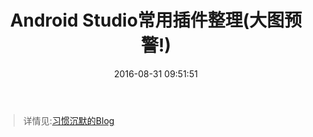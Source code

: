 ﻿---
title: Android Studio常用插件整理(大图预警!)
date: 2016-08-31 09:51:51
tags: Android Studio
categories: Android Studio插件
top: 10
---

>详情见:[习惯沉默的Blog](https://ydmmocoo.github.io/2016/06/28/Android-Studio%E6%8F%92%E4%BB%B6%E6%95%B4%E7%90%86/#comments)
